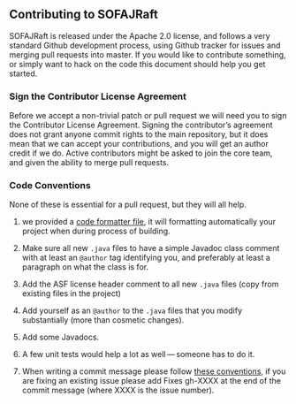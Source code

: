 ## Contributing to SOFAJRaft

SOFAJRaft is released under the Apache 2.0 license, and follows a very
standard Github development process, using Github tracker for issues and
merging pull requests into master. If you would like to contribute something, 
or simply want to hack on the code this document should help you get started.

### Sign the Contributor License Agreement
Before we accept a non-trivial patch or pull request we will need you to
sign the Contributor License Agreement. Signing the contributor’s agreement
does not grant anyone commit rights to the main repository, but it does mean
that we can accept your contributions, and you will get an author credit if
we do. Active contributors might be asked to join the core team, and given
the ability to merge pull requests.

### Code Conventions
None of these is essential for a pull request, but they will all help.

1. we provided a [code formatter file](./tools/codestyle/formatter.xml), it 
will formatting automatically your project when during process of building.

2. Make sure all new `.java` files to have a simple Javadoc class comment
with at least an `@author` tag identifying you, and preferably at least a
paragraph on what the class is for.

3. Add the ASF license header comment to all new `.java` files (copy from 
existing files in the project)

4. Add yourself as an `@author` to the `.java` files that you modify 
substantially (more than cosmetic changes).

5. Add some Javadocs.

6. A few unit tests would help a lot as well — someone has to do it.

7. When writing a commit message please follow [these conventions](https://tbaggery.com/2008/04/19/a-note-about-git-commit-messages.html),
if you are fixing an existing issue please add Fixes gh-XXXX at the end of the commit message (where XXXX is the issue number).

